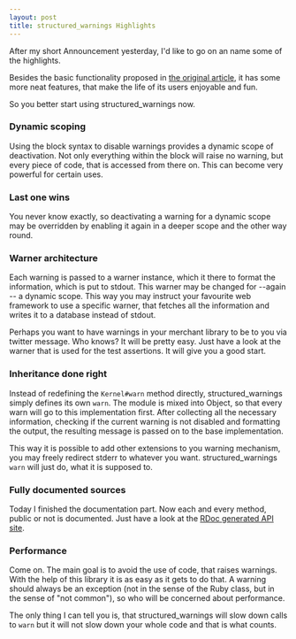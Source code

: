 ```yaml
--- 
layout: post
title: structured_warnings Highlights
---
```

After my short Announcement yesterday, I'd like to go on an name some of the highlights.

Besides the basic functionality proposed in [the original article](http://www.oreillynet.com/ruby/blog/2008/02/structured_warnings_now.html), it has some more neat features, that make the life of its users enjoyable and fun.

So you better start using structured_warnings now.

### Dynamic scoping

Using the block syntax to disable warnings provides a dynamic scope of deactivation. Not only everything within the block will raise no warning, but every piece of code, that is accessed from there on. This can become very powerful for certain uses.

### Last one wins

You never know exactly, so deactivating a warning for a dynamic scope may be overridden by enabling it again in a deeper scope and the other way round.

### Warner architecture

Each warning is passed to a warner instance, which it there to format the information, which is put to stdout. This warner may be changed for --again -- a dynamic scope. This way you may instruct your favourite web framework to use a specific warner, that fetches all the information and writes it to a database instead of stdout. 

Perhaps you want to have warnings in your merchant library to be to you via twitter message. Who knows? It will be pretty easy. Just have a look at the warner that is used for the test assertions. It will give you a good start.

### Inheritance done right

Instead of redefining the `Kernel#warn` method directly, structured_warnings simply defines its own `warn`. The module is mixed into Object, so that every warn will go to this implementation first. After collecting all the necessary information, checking if the current warning is not disabled and formatting the output, the resulting message is passed on to the base implementation. 

This way it is possible to add other extensions to you warning mechanism, you may freely redirect stderr to whatever you want. structured_warnings `warn` will just do, what it is supposed to.

### Fully documented sources

Today I finished the documentation part. Now each and every method, public or not is documented. Just have a look at the [RDoc generated API site](http://rug-b.rubyforge.org/structured_warnings/rdoc).

### Performance

Come on. The main goal is to avoid the use of code, that raises warnings. With the help of this library it is as easy as it gets to do that. A warning should always be an exception (not in the sense of the Ruby class, but in the sense of "not common"), so who will be concerned about performance. 

The only thing I can tell you is, that structured_warnings will slow down calls to `warn` but it will not slow down your whole code and that is what counts.
